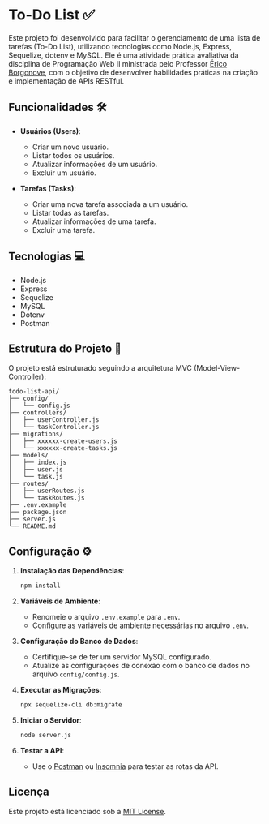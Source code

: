 # To-Do List ✅

Este projeto foi desenvolvido para facilitar o gerenciamento de uma lista de tarefas (To-Do List), utilizando tecnologias como Node.js, Express, Sequelize, dotenv e MySQL. Ele é uma atividade prática avaliativa da disciplina de Programação Web II ministrada pelo Professor [Érico Borgonove](https://github.com/EricoBorgonove), com o objetivo de desenvolver habilidades práticas na criação e implementação de APIs RESTful.

## Funcionalidades 🛠️

- **Usuários (Users)**:
  - Criar um novo usuário.
  - Listar todos os usuários.
  - Atualizar informações de um usuário.
  - Excluir um usuário.

- **Tarefas (Tasks)**:
  - Criar uma nova tarefa associada a um usuário.
  - Listar todas as tarefas.
  - Atualizar informações de uma tarefa.
  - Excluir uma tarefa.

## Tecnologias 💻

- Node.js
- Express
- Sequelize 
- MySQL
- Dotenv 
- Postman 

## Estrutura do Projeto 📁

O projeto está estruturado seguindo a arquitetura MVC (Model-View-Controller):

```
todo-list-api/
├── config/
│   └── config.js
├── controllers/
│   ├── userController.js
│   └── taskController.js
├── migrations/
│   ├── xxxxxx-create-users.js
│   └── xxxxxx-create-tasks.js
├── models/
│   ├── index.js
│   ├── user.js
│   └── task.js
├── routes/
│   ├── userRoutes.js
│   └── taskRoutes.js
├── .env.example
├── package.json
├── server.js
└── README.md
```

## Configuração ⚙️

1. **Instalação das Dependências**:
   ```bash
   npm install
   ```

2. **Variáveis de Ambiente**:
   - Renomeie o arquivo `.env.example` para `.env`.
   - Configure as variáveis de ambiente necessárias no arquivo `.env`.

3. **Configuração do Banco de Dados**:
   - Certifique-se de ter um servidor MySQL configurado.
   - Atualize as configurações de conexão com o banco de dados no arquivo `config/config.js`.

4. **Executar as Migrações**:
   ```bash
   npx sequelize-cli db:migrate
   ```

5. **Iniciar o Servidor**:
   ```bash
   node server.js
   ```

6. **Testar a API**:
   - Use o [Postman](https://www.postman.com/downloads/) ou [Insomnia](https://insomnia.rest/download) para testar as rotas da API.


## Licença

Este projeto está licenciado sob a [MIT License](https://opensource.org/licenses/MIT).